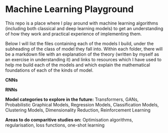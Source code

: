 # Machine Learning Playground

This repo is a place where I play around with machine learning algorithms (including both classical and deep learning models) to get an understanding of how they work and practical experience of implementing them.

Below I will list the files containing each of the models I build, under the subheading of the class of model they fall into. Within each folder, there will be a markdown file with an explanation of the theory (written by myself as an exercise in understanding it) and links to resources which I have used to help me build each of the models and which explain the mathematical foundations of each of the kinds of model.

**CNNs**

**RNNs**

**Model categories to explore in the future:** Transformers, GANs, Probabilistic Graphical Models, Regression Models, Classification Models, Clustering Models, Dimensionality Reduction, Reinforcement Learning

**Areas to do comparitive studies on:** Optimisation algorithms, regularisation, loss functions, one-shot learning
